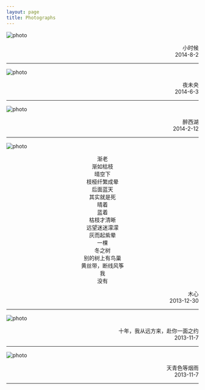 ```yaml
---
layout: page
title: Photographs
---
```



![photo]({{site.baseurl}}/assets/photography_2014_8_2_girl.JPG)
<p align = "right">小时候<br />
2014-8-2
</p>

---


![photo]({{site.baseurl}}/assets/photography_2014_6_3_music_night.png)
<p align = "right">夜未央<br />
2014-6-3
</p>

---

![photo]({{site.baseurl}}/assets/photography_2014_2_12_westlake.jpg)
<p align = "right">醉西湖<br />
2014-2-12
</p>

---

![photo]({{site.baseurl}}/assets/photography_2013_12_30_wood.jpg)

<center> 渐老
<br>
渐如枯枝<br>
晴空下<br>
枝桠纤繁成晕<br>
后面蓝天<br>
其实就是死<br>
晴着<br>
蓝着<br>
枯枝才清晰<br>
远望迷迷濛濛<br>
灰而起紫晕<br>
一棵<br>
冬之树<br>
别的树上有鸟巢<br>
黄丝带，断线风筝<br>
我<br>
没有<br></p>
</center>


<p align = "right">木心<br />
2013-12-30
</p>

---

![photo]({{site.baseurl}}/assets/photography_2013_11_7_wait_for_u.jpg)
<p align = "right">十年，我从远方来，赴你一面之约<br />
2013-11-7
</p>

---

![photo]({{site.baseurl}}/assets/photography_2013_11_7_rain.jpg)
<p align = "right">天青色等烟雨<br />
2013-11-7
</p>

---